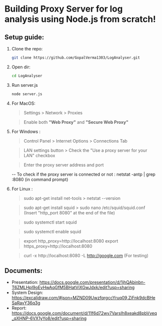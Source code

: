 # Building Proxy Server for log analysis using Node.js from scratch!

## Setup guide:

1. Clone the repo:
   ```bash
   git clone https://github.com/GopalVerma1303/LogAnalyser.git
   ```
2. Open dir:
   ```bash
   cd LogAnalyser
   ```
3. Run server.js
   ```bash
   node server.js
   ```
4. For MacOS:

   > Settings > Network > Proxies

   > Enable both **"Web Proxy"** and **"Secure Web Proxy"**

5. For Windows : 

   >Control Panel > Internet Options > Connections Tab 

   > LAN settings button > Check the "Use a proxy server for your LAN" checkbox

   >Enter the proxy server address and port
    
   -- To check if the proxy server is connected or not : netstat -antp | grep :8080 (in command prompt)

6. For Linux : 
   
   >sudo apt-get install net-tools > netstat --version   
   
   >sudo apt-get install squid > sudo nano /etc/squid/squid.conf (Insert "http_port 8080" at the end of the file)

   >sudo systemctl start squid
   
   >sudo systemctl enable squid

   >export http_proxy=http://localhost:8080
   >export https_proxy=http://localhost:8080

   >curl -x http://localhost:8080 -L http://google.com  (For testing)

## Documents:

- Presentation: https://docs.google.com/presentation/d/1jhQAbinbn-T6ZMLHpl9oEvHwAqGfM5BHatViXGwJdxk/edit?usp=sharing
- System Design: https://excalidraw.com/#json=MZND09UwzfqrgccYruq09,ZiFnk9dcBHeSaRavY36q3g
- Report: https://docs.google.com/document/d/11f6d72wv7VarsIh8xeakd8pbVveq_qXHNP-6VX1yYo8/edit?usp=sharing
